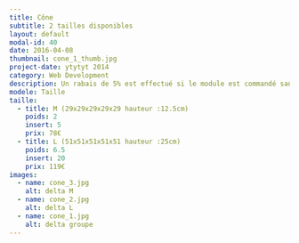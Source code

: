 ```yaml
---
title: Cône
subtitle: 2 tailles disponibles
layout: default
modal-id: 40
date: 2016-04-08
thumbnail: cone_1_thumb.jpg
project-date: ytytyt 2014
category: Web Development
description: Un rabais de 5% est effectué si le module est commandé sans inserts.
modele: Taille
taille:
  - title: M (29x29x29x29x29 hauteur :12.5cm)
    poids: 2
    insert: 5
    prix: 78€
  - title: L (51x51x51x51x51 hauteur :25cm)
    poids: 6.5
    insert: 20
    prix: 119€
images:
  - name: cone_3.jpg
    alt: delta M
  - name: cone_2.jpg
    alt: delta L
  - name: cone_1.jpg
    alt: delta groupe       
---
```

